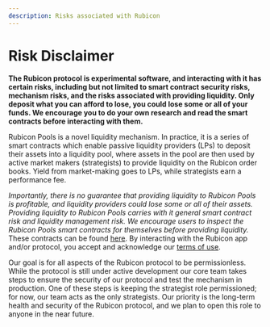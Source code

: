 ```yaml
---
description: Risks associated with Rubicon
---
```


# Risk Disclaimer

**The Rubicon protocol is experimental software, and interacting with it has certain risks, including but not limited to smart contract security risks, mechanism risks, and the risks associated with providing liquidity. Only deposit what you can afford to lose, you could lose some or all of your funds. We encourage you to do your own research and read the smart contracts before interacting with them.**

Rubicon Pools is a novel liquidity mechanism. In practice, it is a series of smart contracts which enable passive liquidity providers (LPs) to deposit their assets into a liquidity pool, where assets in the pool are then used by active market makers (strategists) to provide liquidity on the Rubicon order books. Yield from market-making goes to LPs, while strategists earn a performance fee.

_Importantly, there is no guarantee that providing liquidity to Rubicon Pools is profitable, and liquidity providers could lose some or all of their assets. Providing liquidity to Rubicon Pools carries with it general smart contract risk and liquidity management risk. We encourage users to inspect the Rubicon Pools smart contracts for themselves before providing liquidity._ These contracts can be found [here](https://github.com/RubiconDeFi/rubicon\_protocol/tree/master/contracts/rubiconPools). By interacting with the Rubicon app and/or protocol, you accept and acknowledge our [terms of use](https://www.rubicon.finance/terms).

Our goal is for all aspects of the Rubicon protocol to be permissionless. While the protocol is still under active development our core team takes steps to ensure the security of our protocol and test the mechanism in production. One of these steps is keeping the strategist role permissioned; for now, our team acts as the only strategists. Our priority is the long-term health and security of the Rubicon protocol, and we plan to open this role to anyone in the near future.

